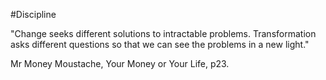 #Discipline 

"Change seeks different solutions to intractable problems. Transformation asks different questions so that we can see the problems in a new light."

Mr Money Moustache, Your Money or Your Life, p23.